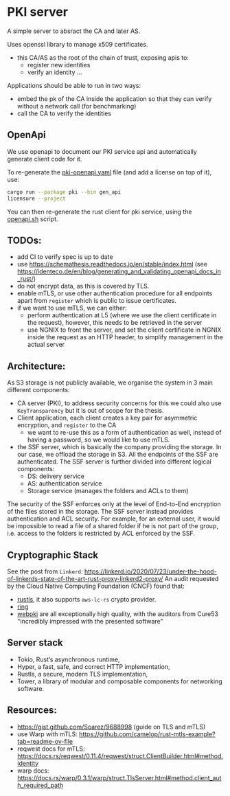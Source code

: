 # PKI server

A simple server to absract the CA and later AS.

Uses openssl library to manage x509 certificates.

* this CA/AS as the root of the chain of trust, exposing apis to:
    * register new identities
    * verify an identity
    ...

Applications should be able to run in two ways:
* embed the pk of the CA inside the application so that they can verify without a network call (for benchmarking)
* call the CA to verify the identities

## OpenApi
We use openapi to document our PKI service api and automatically generate client code for it.

To re-generate the [pki-openapi.yaml](../../openapi/pki-openapi.yaml) file (and add a license on top of it), use:
```bash
cargo run --package pki --bin gen_api
licensure --project 
```
You can then re-generate the rust client for pki service, using the [openapi.sh](../../openapi/openapi.sh) script.

## TODOs:
* add CI to verify spec is up to date 
* use https://schemathesis.readthedocs.io/en/stable/index.html (see https://identeco.de/en/blog/generating_and_validating_openapi_docs_in_rust/)
* do not encrypt data, as this is covered by TLS.
* enable mTLS, or use other authentication procedure for all endpoints apart from `register` which is public to issue certificates.
* if we want to use mTLS, we can either:
  * perform authentication at L5 (where we use the client certificate in the request), however, this needs to be retrieved in the server
  * use NGNIX to front the server, and set the client certificate in NGNIX inside the request as an HTTP header, to simplify management in the actual server


## Architecture:

As S3 storage is not publicly available, we organise the system in 3 main different components:
* CA server (PKI), to address security concerns for this we could also use `KeyTransparency` but it is out of scope for the thesis.
* Client application, each client creates a key pair for asymmetric encryption, and `register` to the CA 
  * we want to re-use this as a form of authentication as well, instead of having a password, so we would like to use mTLS.
* the SSF server, which is basically the company providing the storage. In our case, we offload the storage in S3. All the endpoints of the SSF are authenticated. The SSF server is further divided into different logical components:
  * DS: delivery service
  * AS: authentication service
  * Storage service (manages the folders and ACLs to them)

The security of the SSF enforces only at the level of End-to-End encryption of the files stored in the storage.
The SSF server instead provides authentication and ACL security. For example, for an external user, it would be impossible to read a file of a shared folder if he is not part of the group, i.e. access to the folders is restricted by ACL enforced by the SSF.

## Cryptographic Stack

See the post from `Linkerd`: https://linkerd.io/2020/07/23/under-the-hood-of-linkerds-state-of-the-art-rust-proxy-linkerd2-proxy/
An audit requested by the Cloud Native Computing Foundation (CNCF) found that:
* [rustls](https://github.com/rustls/rustls), it also supports `aws-lc-rs` crypto provider.
* [ring](https://github.com/briansmith/ring)
* [webpki](https://github.com/briansmith/webpki)
are all exceptionally high quality, with the auditors from Cure53 "incredibly impressed with the presented software"

## Server stack

* Tokio, Rust’s asynchronous runtime,
* Hyper, a fast, safe, and correct HTTP implementation,
* Rustls, a secure, modern TLS implementation,
* Tower, a library of modular and composable components for networking software.

## Resources:
* https://gist.github.com/Soarez/9688998 (guide on TLS and mTLS)
* use Warp with mTLS: https://github.com/camelop/rust-mtls-example?tab=readme-ov-file
* reqwest docs for mTLS: https://docs.rs/reqwest/0.11.4/reqwest/struct.ClientBuilder.html#method.identity
* warp docs: https://docs.rs/warp/0.3.1/warp/struct.TlsServer.html#method.client_auth_required_path
